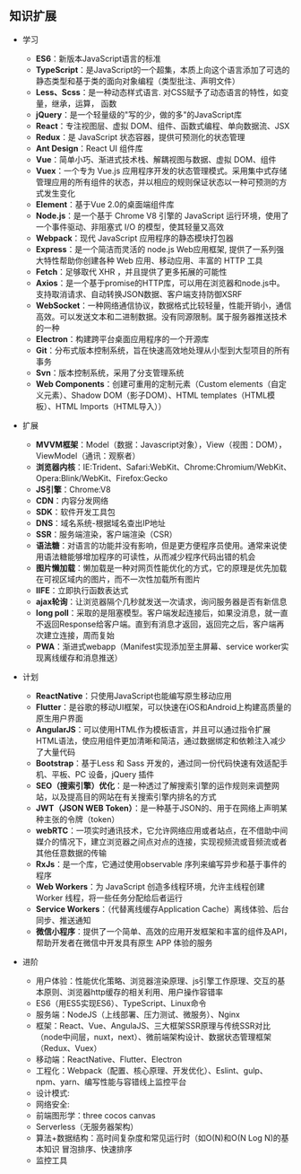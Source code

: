 ## 知识扩展


* 学习
    * **ES6**：新版本JavaScript语言的标准
    * **TypeScript**：是JavaScript的一个超集，本质上向这个语言添加了可选的静态类型和基于类的面向对象编程（类型批注、声明文件）
    * **Less、Scss**：是一种动态样式语言. 对CSS赋予了动态语言的特性，如变量，继承，运算， 函数
    * **jQuery**：是一个轻量级的"写的少，做的多"的JavaScript库
    * **React**：专注视图层、虚拟 DOM、组件、函数式编程、单向数据流、JSX
    * **Redux**：是 JavaScript 状态容器，提供可预测化的状态管理
    * **Ant Design**：React UI 组件库
    * **Vue**：简单小巧、渐进式技术栈、解耦视图与数据、虚拟 DOM、组件
    * **Vuex**：一个专为 Vue.js 应用程序开发的状态管理模式。采用集中式存储管理应用的所有组件的状态，并以相应的规则保证状态以一种可预测的方式发生变化
    * **Element**：基于Vue 2.0的桌面端组件库
    * **Node.js**：是一个基于 Chrome V8 引擎的 JavaScript 运行环境，使用了一个事件驱动、非阻塞式 I/O 的模型，使其轻量又高效
    * **Webpack**：现代 JavaScript 应用程序的静态模块打包器
    * **Express**：是一个简洁而灵活的 node.js Web应用框架, 提供了一系列强大特性帮助你创建各种 Web 应用、移动应用、丰富的 HTTP 工具
    * **Fetch**：足够取代 XHR ，并且提供了更多拓展的可能性
    * **Axios**：是一个基于promise的HTTP库，可以用在浏览器和node.js中。支持取消请求、自动转换JSON数据、客户端支持防御XSRF
    * **WebSocket**：一种网络通信协议，数据格式比较轻量，性能开销小，通信高效。可以发送文本和二进制数据。没有同源限制。属于服务器推送技术的一种
    * **Electron**：构建跨平台桌面应用程序的一个开源库
    * **Git**：分布式版本控制系统，旨在快速高效地处理从小型到大型项目的所有事务
    * **Svn**：版本控制系统，采用了分支管理系统
    * **Web Components**：创建可重用的定制元素（Custom elements（自定义元素）、Shadow DOM（影子DOM）、HTML templates（HTML模板）、HTML Imports（HTML导入））

* 扩展
    * **MVVM框架**：Model（数据：Javascript对象），View（视图：DOM），ViewModel（通讯：观察者）
    * **浏览器内核**：IE:Trident、Safari:WebKit、Chrome:Chromium/WebKit、Opera:Blink/WebKit、Firefox:Gecko
    * **JS引擎**：Chrome:V8
    * **CDN**：内容分发网络
    * **SDK**：软件开发工具包
    * **DNS**：域名系统-根据域名查出IP地址
    * **SSR**：服务端渲染，客户端渲染（CSR）
    * **语法糖**：对语言的功能并没有影响，但是更方便程序员使用。通常来说使用语法糖能够增加程序的可读性，从而减少程序代码出错的机会
    * **图片懒加载**：懒加载是一种对网页性能优化的方式，它的原理是优先加载在可视区域内的图片，而不一次性加载所有图片
    * **IIFE**：立即执行函数表达式
    * **ajax轮询**：让浏览器隔个几秒就发送一次请求，询问服务器是否有新信息
    * **long poll**：采取的是阻塞模型。客户端发起连接后，如果没消息，就一直不返回Response给客户端。直到有消息才返回，返回完之后，客户端再次建立连接，周而复始
    * **PWA**：渐进式webapp（Manifest实现添加至主屏幕、service worker实现离线缓存和消息推送）

* 计划
    * **ReactNative**：只使用JavaScript也能编写原生移动应用
    * **Flutter**：是谷歌的移动UI框架，可以快速在iOS和Android上构建高质量的原生用户界面
    * **AngularJS**：可以使用HTML作为模板语言，并且可以通过指令扩展HTML语法，使应用组件更加清晰和简洁，通过数据绑定和依赖注入减少了大量代码
    * **Bootstrap**：基于Less 和 Sass 开发的，通过同一份代码快速有效适配手机、平板、PC 设备，jQuery 插件
    * **SEO（搜索引擎）优化**：是一种透过了解搜索引擎的运作规则来调整网站，以及提高目的网站在有关搜索引擎内排名的方式
    * **JWT（JSON WEB Token）**：是一种基于JSON的、用于在网络上声明某种主张的令牌（token）
    * **webRTC**：一项实时通讯技术，它允许网络应用或者站点，在不借助中间媒介的情况下，建立浏览器之间点对点的连接，实现视频流或音频流或者其他任意数据的传输
    * **RxJs**：是一个库，它通过使用observable 序列来编写异步和基于事件的程序
    * **Web Workers**：为 JavaScript 创造多线程环境，允许主线程创建 Worker 线程，将一些任务分配给后者运行
    * **Service Workers**：（代替离线缓存Application Cache）离线体验、后台同步、推送通知
    * **微信小程序**：提供了一个简单、高效的应用开发框架和丰富的组件及API，帮助开发者在微信中开发具有原生 APP 体验的服务

* 进阶
    * 用户体验：性能优化策略、浏览器渲染原理、js引擎工作原理、交互的基本原则、浏览器http缓存的相关利用、用户操作容错率
    * ES6（用ES5实现ES6）、TypeScript、Linux命令
    * 服务端：NodeJS（上线部署、压力测试、微服务）、Nginx
    * 框架：React、Vue、AngulaJS、三大框架SSR原理与传统SSR对比（node中间层，nuxt，next）、微前端架构设计、数据状态管理框架（Redux、Vuex）
    * 移动端：ReactNative、Flutter、Electron
    * 工程化：Webpack（配置、核心原理、开发优化）、Eslint、gulp、npm、yarn、编写性能与容错线上监控平台
    * 设计模式:
    * 网络安全:
    * 前端图形学：three cocos canvas
    * Serverless（无服务器架构）
    * 算法+数据结构：高时间复杂度和常见运行时（如O(N)和O(N Log N)的基本知识 冒泡排序、快速排序
    * 监控工具

